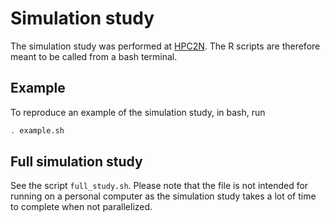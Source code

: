 # Simulation study
The simulation study was performed at [HPC2N](https://www.hpc2n.umu.se/). The R scripts are therefore meant to be called from a bash terminal. 

## Example
To reproduce an example of the simulation study, in bash, run 

```bash
. example.sh
```

## Full simulation study 
See the script `full_study.sh`. Please note that the file is not intended for running on a personal computer as the simulation study takes a lot of time to complete when not parallelized.
